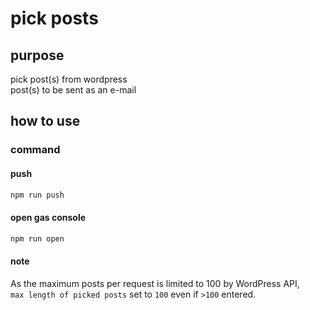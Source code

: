 # pick posts

## purpose

pick post(s) from wordpress\
post(s) to be sent as an e-mail

## how to use

### command

#### push

```sh
npm run push
```

#### open gas console

```sh
npm run open
```

#### note

As the maximum posts per request is limited to 100 by WordPress API,  
`max length of picked posts` set to `100` even if `>100` entered.
